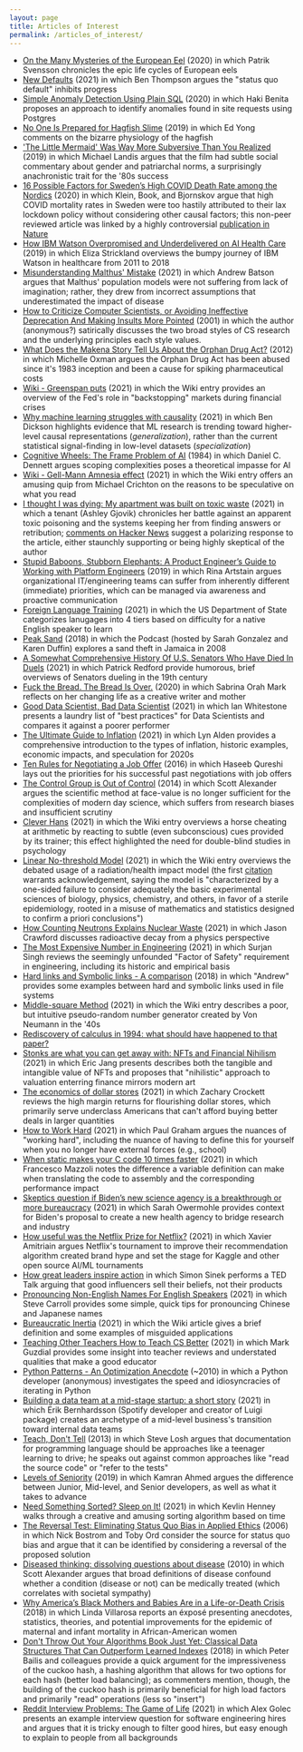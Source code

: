 ```yaml
---
layout: page
title: Articles of Interest
permalink: /articles_of_interest/
---
```


- [On the Many Mysteries of the European Eel](https://lithub.com/on-the-many-mysteries-of-the-european-eel/) (2020) in which Patrik Svensson chronicles the epic life cycles of European eels
- [New Defaults](https://stratechery.com/2021/new-defaults/) (2021) in which Ben Thompson argues the "status quo default" inhibits progress
- [Simple Anomaly Detection Using Plain SQL](https://hakibenita.com/sql-anomaly-detection) (2020) in which Haki Benita proposes an approach to identify anomalies found in site requests using Postgres
- [No One Is Prepared for Hagfish Slime](https://www.theatlantic.com/science/archive/2019/01/hagfish-slime/581002/) (2019) in which Ed Yong comments on the bizarre physiology of the hagfish
- ['The Little Mermaid' Was Way More Subversive Than You Realized](https://www.smithsonianmag.com/arts-culture/little-mermaid-was-way-more-subversive-you-realized-180973464/) (2019) in which Michael Landis argues that the film had subtle social commentary about gender and patriarchal norms, a surprisingly anachronistic trait for the '80s success
- [16 Possible Factors for Sweden’s High COVID Death Rate among the Nordics](https://papers.ssrn.com/sol3/papers.cfm?abstract_id=3674138) (2020) in which Klein, Book, and Bjornskov argue that high COVID mortality rates in Sweden were too hastily attributed to their lax lockdown policy without considering other causal factors; this non-peer reviewed article was linked by a highly controversial [publication in Nature](https://www.nature.com/articles/s41598-021-84092-1)
- [How IBM Watson Overpromised and Underdelivered on AI Health Care](https://spectrum.ieee.org/biomedical/diagnostics/how-ibm-watson-overpromised-and-underdelivered-on-ai-health-care) (2019) in which Eliza Strickland overviews the bumpy journey of IBM Watson in healthcare from 2011 to 2018
- [Misunderstanding Malthus' Mistake](https://andrewbatson.com/2021/03/16/misunderstanding-malthus-mistake/) (2021) in which Andrew Batson argues that Malthus' population models were not suffering from lack of imagination; rather, they drew from incorrect assumptions that underestimated the impact of disease
- [How to Criticize Computer Scientists, or Avoiding Ineffective Deprecation And Making Insults More Pointed](https://www.cs.purdue.edu/homes/dec/essay.criticize.html) (2001) in which the author (anonymous?) satirically discusses the two broad styles of CS research and the underlying principles each style values.
- [What Does the Makena Story Tell Us About the Orphan Drug Act?](http://health.wolterskluwerlb.com/2012/09/what-does-the-makena-story-tell-us-about-the-orphan-drug-act/) (2012) in which Michelle Oxman argues the Orphan Drug Act has been abused since it's 1983 inception and been a cause for spiking pharmaceutical costs
- [Wiki - Greenspan puts](https://en.wikipedia.org/wiki/Greenspan_put) (2021) in which the Wiki entry provides an overview of the Fed's role in "backstopping" markets during financial crises
- [Why machine learning struggles with causality](https://bdtechtalks.com/2021/03/15/machine-learning-causality/) (2021) in which Ben Dickson highlights evidence that ML research is trending toward higher-level causal representations (*generalization*), rather than the current statistical signal-finding in low-level datasets (*specialization*)
- [Cognitive Wheels: The Frame Problem of AI](https://folk.idi.ntnu.no/gamback/teaching/TDT4138/dennett84.pdf) (1984) in which Daniel C. Dennett argues scoping complexities poses a theoretical impasse for AI
- [Wiki - Gell-Mann Amnesia effect](https://en.wikipedia.org/w/index.php?title=Gell-Mann_amnesia&redirect=no) (2021) in which the Wiki entry offers an amusing quip from Michael Crichton on the reasons to be speculative on what you read
- [I thought I was dying: My apartment was built on toxic waste](https://sfbayview.com/2021/03/i-thought-i-was-dying-my-apartment-was-built-on-toxic-waste/) (2021) in which a tenant (Ashley Gjovik) chronicles her battle against an apparent toxic poisoning and the systems keeping her from finding answers or retribution; [comments on Hacker News](https://news.ycombinator.com/item?id=26688965) suggest a polarizing response to the article, either staunchly supporting or being highly skeptical of the author
- [Stupid Baboons, Stubborn Elephants: A Product Engineer’s Guide to Working with Platform Engineers](https://rinaarts.medium.com/stupid-baboons-stubborn-elephants-c33412541bb1) (2019) in which Rina Artstain argues organizational IT/engineering teams can suffer from inherently different (immediate) priorities, which can be managed via awareness and proactive communication
- [Foreign Language Training](https://www.state.gov/foreign-language-training/) (2021) in which the US Department of State categorizes lanugages into 4 tiers based on difficulty for a native English speaker to learn
- [Peak Sand](https://www.npr.org/sections/money/2018/07/13/628894815/episode-853-peak-sand) (2018) in which the Podcast (hosted by Sarah Gonzalez and Karen Duffin) explores a sand theft in Jamaica in 2008
- [A Somewhat Comprehensive History Of U.S. Senators Who Have Died In Duels](https://defector.com/us-senators-duels-history-owned/) (2021) in which Patrick Redford provide humorous, brief overviews of Senators dueling in the 19th century
- [Fuck the Bread. The Bread Is Over.](https://www.theparisreview.org/blog/2020/05/07/fuck-the-bread-the-bread-is-over/) (2020) in which Sabrina Orah Mark reflects on her changing life as a creative writer and mother
- [Good Data Scientist, Bad Data Scientist](https://ianwhitestone.work/good-ds-bad-ds/) (2021) in which Ian Whitestone presents a laundry list of "best practices" for Data Scientists and compares it against a poorer performer
- [The Ultimate Guide to Inflation](https://www.lynalden.com/inflation/) (2021) in which Lyn Alden provides a comprehensive introduction to the types of inflation, historic examples, economic impacts, and speculation for 2020s
- [Ten Rules for Negotiating a Job Offer](https://haseebq.com/my-ten-rules-for-negotiating-a-job-offer/) (2016) in which Haseeb Qureshi lays out the priorities for his successful past negotiations with job offers
- [The Control Group is Out of Control](https://slatestarcodex.com/2014/04/28/the-control-group-is-out-of-control/) (2014) in which Scott Alexander argues the scientific method at face-value is no longer sufficient for the complexities of modern day science, which suffers from research biases and insufficient scrutiny
- [Clever Hans](https://en.wikipedia.org/wiki/Clever_Hans) (2021) in which the Wiki entry overviews a horse cheating at arithmetic by reacting to subtle (even subconscious) cues provided by its trainer; this effect highlighted the need for double-blind studies in psychology
- [Linear No-threshold Model](https://en.wikipedia.org/wiki/Linear_no-threshold_model) (2021) in which the Wiki entry overviews the debated usage of a radiation/health impact model (the first [citation](https://www.ncbi.nlm.nih.gov/pmc/articles/PMC4917595/) warrants acknowledgement, saying the model is "characterized by a one-sided failure to consider adequately the basic experimental sciences of biology, physics, chemistry, and others, in favor of a sterile epidemiology, rooted in a misuse of mathematics and statistics designed to confirm a priori conclusions")
- [How Counting Neutrons Explains Nuclear Waste](https://rootsofprogress.org/nuclear-physics) (2021) in which Jason Crawford discusses radioactive decay from a physics perspective
- [The Most Expensive Number in Engineering](https://surjan.substack.com/p/the-most-expensive-number-in-engineering) (2021) in which Surjan Singh reviews the seemingly unfounded "Factor of Safety" requirement in engineering, including its historic and empirical basis
- [Hard links and Symbolic links - A comparison](https://medium.com/@307/hard-links-and-symbolic-links-a-comparison-7f2b56864cdd) (2018) in which "Andrew" provides some examples between hard and symbolic links used in file systems
- [Middle-square Method](https://en.m.wikipedia.org/wiki/Middle-square_method) (2021) in which the Wiki entry describes a poor, but intuitive pseudo-random number generator created by Von Neumann in the '40s
- [Rediscovery of calculus in 1994: what should have happened to that paper?](https://academia.stackexchange.com/questions/9602/rediscovery-of-calculus-in-1994-what-should-have-happened-to-that-paper)
- [Stonks are what you can get away with: NFTs and Financial Nihilism](https://blog.evjang.com/2021/06/nft.html) (2021) in which Eric Jang presents describes both the tangible and intangible value of NFTs and proposes that "nihilistic" approach to valuation enterring finance mirrors modern art
- [The economics of dollar stores](https://thehustle.co/the-economics-of-dollar-stores/) (2021) in which Zachary Crockett reviews the high margin returns for flourishing dollar stores, which primarily serve underclass Americans that can't afford buying better deals in larger quantities
- [How to Work Hard](http://paulgraham.com/hwh.html) (2021) in which Paul Graham argues the nuances of "working hard", including the nuance of having to define this for yourself when you no longer have external forces (e.g., school)
- [When static makes your C code 10 times faster](https://mazzo.li/posts/c-performance-anecdote.html) (2021) in which Francesco Mazzoli notes the difference a variable definition can make when translating the code to assembly and the corresponding performance impact
- [Skeptics question if Biden’s new science agency is a breakthrough or more bureaucracy](https://www.politico.com/news/2021/07/05/arpa-biden-cancer-disease-treatment-497915) (2021) in which Sarah Owermohle provides context for Biden's proposal to create a new health agency to bridge research and industry
- [How useful was the Netflix Prize for Netflix?](https://www.quora.com/How-useful-was-the-Netflix-Prize-challenge-for-Netflix/answer/Xavier-Amatriain?share=1) (2021) in which Xavier Amitriain argues Netflix's tournament to improve their recommendation algorithm created brand hype and set the stage for Kaggle and other open source AI/ML tournaments
- [How great leaders inspire action](https://www.ted.com/talks/simon_sinek_how_great_leaders_inspire_action?language=en) in which Simon Sinek performs a TED Talk arguing that good influencers sell their beliefs, not their products
- [Pronouncing Non-English Names For English Speakers](https://github.com/SteveMCarroll/PronouncingNamesForEnglishSpeakers) (2021) in which Steve Carroll provides some simple, quick tips for pronouncing Chinese and Japanese names
- [Bureaucratic Inertia](https://en.wikipedia.org/wiki/Bureaucratic_inertia) (2021) in which the Wiki article gives a brief definition and some examples of misguided applications
- [Teaching Other Teachers How to Teach CS Better](https://cacm.acm.org/magazines/2021/5/252164-teaching-other-teachers-how-to-teach-cs-better/fulltext) (2021) in which Mark Guzdial provides some insight into teacher reviews and understated qualities that make a good educator
- [Python Patterns - An Optimization Anecdote](https://www.python.org/doc/essays/list2str/) (~2010) in which a Python developer (anonymous) investigates the speed and idiosyncracies of iterating in Python
- [Building a data team at a mid-stage startup: a short story](https://erikbern.com/2021/07/07/the-data-team-a-short-story.html) (2021) in which Erik Bernhardsson (Spotify developer and creator of Luigi package) creates an archetype of a mid-level business's transition toward internal data teams
- [Teach, Don't Tell](https://stevelosh.com/blog/2013/09/teach-dont-tell/) (2013) in which Steve Losh argues that documentation for programming language should be approaches like a teenager learning to drive; he speaks out against common approaches like "read the source code" or "refer to the tests"
- [Levels of Seniority](https://roadmap.sh/guides/levels-of-seniority) (2019) in which Kamran Ahmed argues the difference between Junior, Mid-level, and Senior developers, as well as what it takes to advance
- [Need Something Sorted? Sleep on It!](https://kevlinhenney.medium.com/need-something-sorted-sleep-on-it-11fdf8453914) (2021) in which Kevlin Henney walks through a creative and amusing sorting algorithm based on time
- [The Reversal Test: Eliminating Status Quo Bias in Applied Ethics](https://www.nickbostrom.com/ethics/statusquo.pdf) (2006) in which Nick Bostrom and Toby Ord consider the source for status quo bias and argue that it can be identified by considering a reversal of the proposed solution
- [Diseased thinking: dissolving questions about disease](https://www.lesswrong.com/s/NHXY86jBahi968uW4/p/895quRDaK6gR2rM82) (2010) in which Scott Alexander argues that broad definitions of disease confound whether a condition (disease or not) can be medically treated (which correlates with societal sympathy)
- [Why America’s Black Mothers and Babies Are in a Life-or-Death Crisis](https://www.nytimes.com/2018/04/11/magazine/black-mothers-babies-death-maternal-mortality.html) (2018) in which Linda Villarosa reports an éxposé presenting anecdotes, statistics, theories, and potential improvements for the epidemic of maternal and infant mortality in African-American women
- [Don't Throw Out Your Algorithms Book Just Yet: Classical Data Structures That Can Outperform Learned Indexes](https://dawn.cs.stanford.edu//2018/01/11/index-baselines/) (2018) in which Peter Bailis and colleagues provide a quick argument for the impressiveness of the cuckoo hash, a hashing algorithm that allows for two options for each hash (better load balancing); as commenters mention, though, the building of the cuckoo hash is primarily beneficial for high load factors and primarily "read" operations (less so "insert")
- [Reddit Interview Problems: The Game of Life](https://alexgolec.dev/reddit-interview-problems-the-game-of-life/) (2021) in which Alex Golec presents an example interview question for software engineering hires and argues that it is tricky enough to filter good hires, but easy enough to explain to people from all backgrounds

